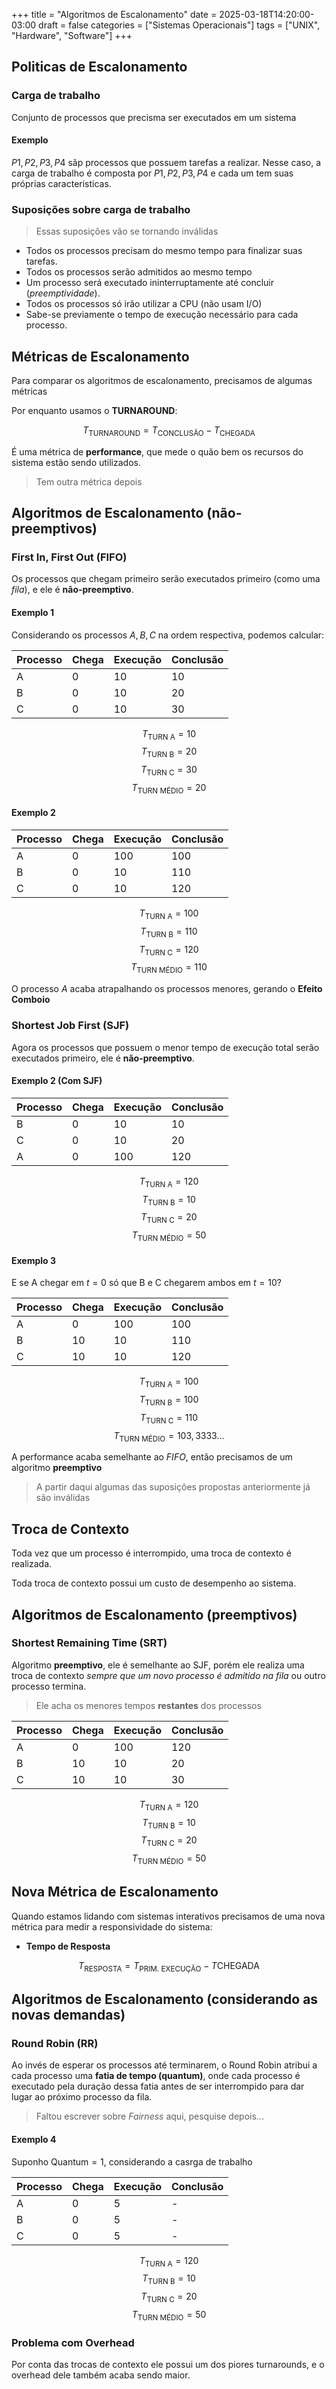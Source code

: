 +++
title = "Algoritmos de Escalonamento"
date = 2025-03-18T14:20:00-03:00
draft = false
categories = ["Sistemas Operacionais"]
tags = ["UNIX", "Hardware", "Software"]
+++

## Politicas de Escalonamento

### Carga de trabalho

Conjunto de processos que precisma ser executados em um sistema

#### Exemplo

$P1, P2,P3,P4$ sãp processos que possuem tarefas a realizar. Nesse caso, a carga de trabalho é composta por $P1, P2,P3,P4$ e cada um tem suas próprias caracteristicas.

### Suposições sobre carga de trabalho

> Essas suposições vão se tornando inválidas
- Todos os processos precisam do mesmo tempo para finalizar suas tarefas.
- Todos os processos serão admitidos ao mesmo tempo
- Um processo será executado ininterruptamente até concluir (*preemptividade*).
- Todos os processos só irão utilizar a CPU (não usam I/O)
- Sabe-se previamente o tempo de execução necessário para cada processo.

## Métricas de Escalonamento

Para comparar os algoritmos de escalonamento, precisamos de algumas métricas

Por enquanto usamos o **TURNAROUND**:

$$T_\text{TURNAROUND} = T_\text{CONCLUSÃO} - T_\text{CHEGADA}$$

É uma métrica de **performance**, que mede o quão bem os recursos do sistema estão sendo utilizados.

> Tem outra métrica depois

## Algoritmos de Escalonamento (não-preemptivos)

### First In, First Out (FIFO)

Os processos que chegam primeiro serão executados primeiro (como uma *fila*), e ele é **não-preemptivo**.

#### Exemplo 1

Considerando os processos $A,B,C$ na ordem respectiva, podemos calcular:

|Processo | Chega        | Execução | Conclusão     |
|--------|-------------|-------|------------|
|A| 0        | 10    | 10  |
|B|  0      | 10    | 20 |
|C|   0    | 10    | 30 |

$$T_\text{TURN A} = 10$$
$$T_\text{TURN B} = 20$$
$$T_\text{TURN C} = 30$$
$$T_\text{TURN MÉDIO} = 20$$

#### Exemplo 2
|Processo | Chega        | Execução | Conclusão     |
|--------|-------------|-------|------------|
|A| 0        | 100    | 100  |
|B|  0      | 10    | 110 |
|C|   0    | 10    | 120 |

$$T_\text{TURN A} = 100$$
$$T_\text{TURN B} = 110$$
$$T_\text{TURN C} = 120$$
$$T_\text{TURN MÉDIO} = 110$$

O processo $A$ acaba atrapalhando os processos menores, gerando o **Efeito Comboio**

### Shortest Job First (SJF)

Agora os processos que possuem o menor tempo de execução total serão executados primeiro, ele é **não-preemptivo**.

#### Exemplo 2 (Com SJF)

|Processo | Chega        | Execução | Conclusão     |
|--------|-------------|-------|------------|
|B|  0      | 10    | 10 |
|C|   0    | 10    | 20 |
|A| 0        | 100    | 120  |

$$T_\text{TURN A} = 120$$
$$T_\text{TURN B} = 10$$
$$T_\text{TURN C} = 20$$
$$T_\text{TURN MÉDIO} = 50$$

#### Exemplo 3

E se A chegar em $t=0$ só que B e C chegarem ambos em $t=10$?

|Processo | Chega        | Execução | Conclusão     |
|--------|-------------|-------|------------|
|A| 0        | 100    | 100  |
|B|  10      | 10    | 110 |
|C|   10    | 10    | 120 |

$$T_\text{TURN A} = 100$$
$$T_\text{TURN B} = 100$$
$$T_\text{TURN C} = 110$$
$$T_\text{TURN MÉDIO} = 103,3333\dots$$

A performance acaba semelhante ao *FIFO*, então precisamos de um algoritmo **preemptivo**
> A partir daqui algumas das suposições propostas anteriormente já são inválidas

## Troca de Contexto

Toda vez que um processo é interrompido, uma troca de contexto é realizada.

Toda troca de contexto possui um custo de desempenho ao sistema.

## Algoritmos de Escalonamento (preemptivos)

### Shortest Remaining Time (SRT)

Algoritmo **preemptivo**, ele é semelhante ao SJF, porém ele realiza uma troca de contexto *sempre que um novo processo é admitido na fila* ou outro processo termina.

> Ele acha os menores tempos **restantes** dos processos

|Processo | Chega        | Execução | Conclusão     |
|--------|-------------|-------|------------|
|A| 0        | 100    | 120  |
|B|  10      | 10    | 20 |
|C|   10    | 10    | 30 |

$$T_\text{TURN A} = 120$$
$$T_\text{TURN B} = 10$$
$$T_\text{TURN C} = 20$$
$$T_\text{TURN MÉDIO} = 50$$

## Nova Métrica de Escalonamento

Quando estamos lidando com sistemas interativos precisamos de uma nova métrica para medir a responsividade do sistema:

- **Tempo de Resposta**

$$T_\text{RESPOSTA} = T_\text{PRIM. EXECUÇÃO} - T\text{CHEGADA}$$

## Algoritmos de Escalonamento (considerando as novas demandas)

### Round Robin (RR)

Ao invés de esperar os processos até terminarem, o Round Robin atribui a cada processo uma **fatia de tempo (quantum)**, onde cada processo é executado pela duração dessa fatia antes de ser interrompido para dar lugar ao próximo processo da fila.

> Faltou escrever sobre *Fairness* aqui, pesquise depois...

#### Exemplo 4

Suponho $\text{Quantum} = 1$, considerando a casrga de trabalho

|Processo | Chega        | Execução | Conclusão     |
|--------|-------------|-------|------------|
|A| 0        | 5    | -  |
|B|  0      | 5    | - |
|C|   0    | 5    | - |

$$T_\text{TURN A} = 120$$
$$T_\text{TURN B} = 10$$
$$T_\text{TURN C} = 20$$
$$T_\text{TURN MÉDIO} = 50$$

### Problema com Overhead

Por conta das trocas de contexto ele possui um dos piores turnarounds, e o overhead dele também acaba sendo maior. 

